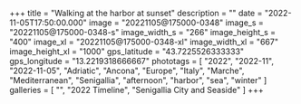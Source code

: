+++
title = "Walking at the harbor at sunset"
description = ""
date = "2022-11-05T17:50:00.000"
image = "20221105@175000-0348"
image_s = "20221105@175000-0348-s"
image_width_s = "266"
image_height_s = "400"
image_xl = "20221105@175000-0348-xl"
image_width_xl = "667"
image_height_xl = "1000"
gps_latitude = "43.7225526333333"
gps_longitude = "13.2219318666667"
phototags = [ "2022", "2022-11", "2022-11-05", "Adriatic", "Ancona", "Europe", "Italy", "Marche", "Mediterranean", "Senigallia", "afternoon", "harbor", "sea", "winter" ]
galleries = [ "", "2022 Timeline", "Senigallia City and Seaside" ]
+++
